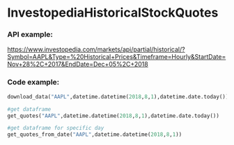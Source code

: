 # InvestopediaHistoricalStockQuotes

### API example:

https://www.investopedia.com/markets/api/partial/historical/?Symbol=AAPL&Type=%20Historical+Prices&Timeframe=Hourly&StartDate=Nov+28%2C+2017&EndDate=Dec+05%2C+2018

### Code example:
```py
download_data("AAPL",datetime.datetime(2018,8,1),datetime.date.today())
```

```py
#get dataframe
get_quotes("AAPL",datetime.datetime(2018,8,1),datetime.date.today())
```

```py
#get dataframe for specific day
get_quotes_from_date("AAPL",datetime.datetime(2018,8,1))
```
